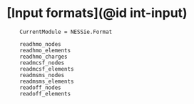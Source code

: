 # [Input formats](@id int-input)

```@meta
    CurrentModule = NESSie.Format
```

```@docs
    readhmo_nodes
    readhmo_elements
    readhmo_charges
    readmcsf_nodes
    readmcsf_elements
    readmsms_nodes
    readmsms_elements
    readoff_nodes
    readoff_elements
```
